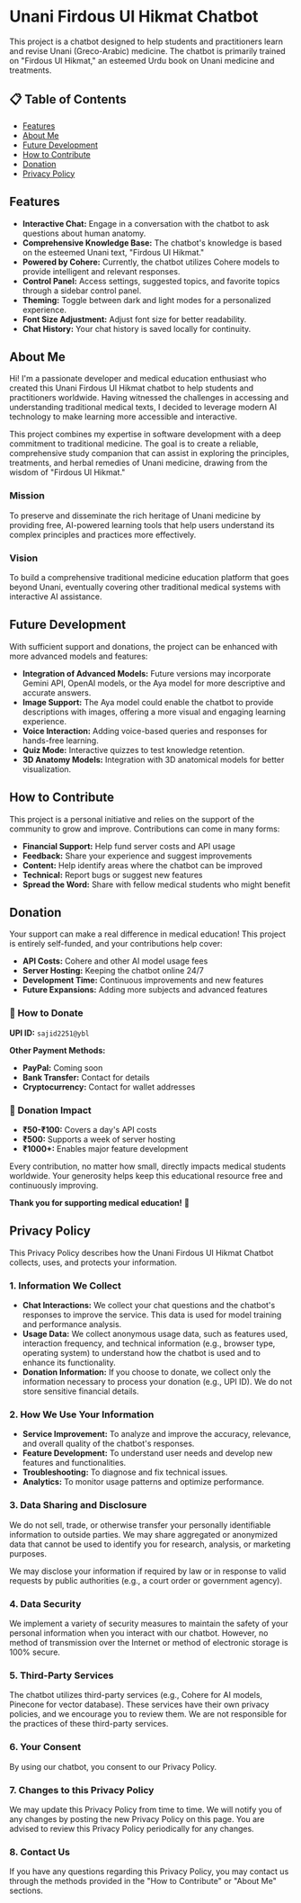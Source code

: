 # Unani Firdous Ul Hikmat Chatbot

This project is a chatbot designed to help students and practitioners learn and revise Unani (Greco-Arabic) medicine. The chatbot is primarily trained on "Firdous Ul Hikmat," an esteemed Urdu book on Unani medicine and treatments.

## 📋 Table of Contents
- [Features](#features)
- [About Me](#about-me)
- [Future Development](#future-development)
- [How to Contribute](#how-to-contribute)
- [Donation](#donation)
- [Privacy Policy](#privacy-policy)

## Features

*   **Interactive Chat:** Engage in a conversation with the chatbot to ask questions about human anatomy.
*   **Comprehensive Knowledge Base:** The chatbot's knowledge is based on the esteemed Unani text, "Firdous Ul Hikmat."
*   **Powered by Cohere:** Currently, the chatbot utilizes Cohere models to provide intelligent and relevant responses.
*   **Control Panel:** Access settings, suggested topics, and favorite topics through a sidebar control panel.
*   **Theming:** Toggle between dark and light modes for a personalized experience.
*   **Font Size Adjustment:** Adjust font size for better readability.
*   **Chat History:** Your chat history is saved locally for continuity.

## About Me

Hi! I'm a passionate developer and medical education enthusiast who created this Unani Firdous Ul Hikmat chatbot to help students and practitioners worldwide. Having witnessed the challenges in accessing and understanding traditional medical texts, I decided to leverage modern AI technology to make learning more accessible and interactive.

This project combines my expertise in software development with a deep commitment to traditional medicine. The goal is to create a reliable, comprehensive study companion that can assist in exploring the principles, treatments, and herbal remedies of Unani medicine, drawing from the wisdom of "Firdous Ul Hikmat."

### Mission
To preserve and disseminate the rich heritage of Unani medicine by providing free, AI-powered learning tools that help users understand its complex principles and practices more effectively.

### Vision
To build a comprehensive traditional medicine education platform that goes beyond Unani, eventually covering other traditional medical systems with interactive AI assistance.

## Future Development

With sufficient support and donations, the project can be enhanced with more advanced models and features:

*   **Integration of Advanced Models:** Future versions may incorporate Gemini API, OpenAI models, or the Aya model for more descriptive and accurate answers.
*   **Image Support:** The Aya model could enable the chatbot to provide descriptions with images, offering a more visual and engaging learning experience.
*   **Voice Interaction:** Adding voice-based queries and responses for hands-free learning.
*   **Quiz Mode:** Interactive quizzes to test knowledge retention.
*   **3D Anatomy Models:** Integration with 3D anatomical models for better visualization.

## How to Contribute

This project is a personal initiative and relies on the support of the community to grow and improve. Contributions can come in many forms:

- **Financial Support:** Help fund server costs and API usage
- **Feedback:** Share your experience and suggest improvements
- **Content:** Help identify areas where the chatbot can be improved
- **Technical:** Report bugs or suggest new features
- **Spread the Word:** Share with fellow medical students who might benefit

## Donation

Your support can make a real difference in medical education! This project is entirely self-funded, and your contributions help cover:

- **API Costs:** Cohere and other AI model usage fees
- **Server Hosting:** Keeping the chatbot online 24/7
- **Development Time:** Continuous improvements and new features
- **Future Expansions:** Adding more subjects and advanced features

### 💝 How to Donate

**UPI ID:** `sajid2251@ybl`

**Other Payment Methods:**
- **PayPal:** Coming soon
- **Bank Transfer:** Contact for details
- **Cryptocurrency:** Contact for wallet addresses

### 🎯 Donation Impact
- **₹50-₹100:** Covers a day's API costs
- **₹500:** Supports a week of server hosting
- **₹1000+:** Enables major feature development

Every contribution, no matter how small, directly impacts medical students worldwide. Your generosity helps keep this educational resource free and continuously improving.

**Thank you for supporting medical education!** 🙏

## Privacy Policy

This Privacy Policy describes how the Unani Firdous Ul Hikmat Chatbot collects, uses, and protects your information.

### 1. Information We Collect

*   **Chat Interactions:** We collect your chat questions and the chatbot's responses to improve the service. This data is used for model training and performance analysis.
*   **Usage Data:** We collect anonymous usage data, such as features used, interaction frequency, and technical information (e.g., browser type, operating system) to understand how the chatbot is used and to enhance its functionality.
*   **Donation Information:** If you choose to donate, we collect only the information necessary to process your donation (e.g., UPI ID). We do not store sensitive financial details.

### 2. How We Use Your Information

*   **Service Improvement:** To analyze and improve the accuracy, relevance, and overall quality of the chatbot's responses.
*   **Feature Development:** To understand user needs and develop new features and functionalities.
*   **Troubleshooting:** To diagnose and fix technical issues.
*   **Analytics:** To monitor usage patterns and optimize performance.

### 3. Data Sharing and Disclosure

We do not sell, trade, or otherwise transfer your personally identifiable information to outside parties. We may share aggregated or anonymized data that cannot be used to identify you for research, analysis, or marketing purposes.

We may disclose your information if required by law or in response to valid requests by public authorities (e.g., a court order or government agency).

### 4. Data Security

We implement a variety of security measures to maintain the safety of your personal information when you interact with our chatbot. However, no method of transmission over the Internet or method of electronic storage is 100% secure.

### 5. Third-Party Services

The chatbot utilizes third-party services (e.g., Cohere for AI models, Pinecone for vector database). These services have their own privacy policies, and we encourage you to review them. We are not responsible for the practices of these third-party services.

### 6. Your Consent

By using our chatbot, you consent to our Privacy Policy.

### 7. Changes to this Privacy Policy

We may update this Privacy Policy from time to time. We will notify you of any changes by posting the new Privacy Policy on this page. You are advised to review this Privacy Policy periodically for any changes.

### 8. Contact Us

If you have any questions regarding this Privacy Policy, you may contact us through the methods provided in the "How to Contribute" or "About Me" sections.

